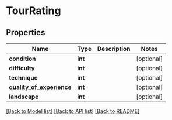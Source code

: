 # TourRating

## Properties
Name | Type | Description | Notes
------------ | ------------- | ------------- | -------------
**condition** | **int** |  | [optional] 
**difficulty** | **int** |  | [optional] 
**technique** | **int** |  | [optional] 
**quality_of_experience** | **int** |  | [optional] 
**landscape** | **int** |  | [optional] 

[[Back to Model list]](../../README.md#documentation-for-models) [[Back to API list]](../../README.md#documentation-for-api-endpoints) [[Back to README]](../../README.md)

